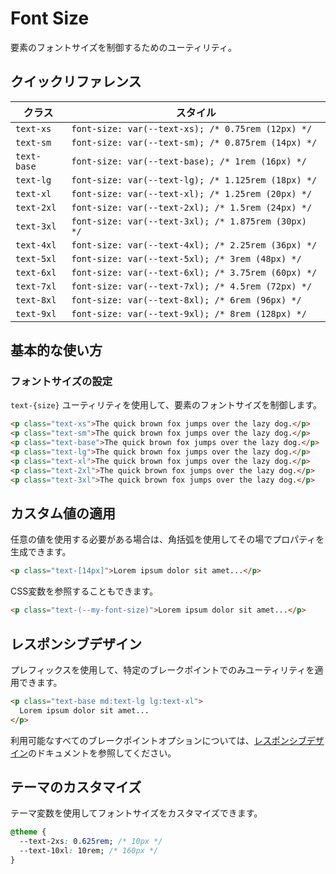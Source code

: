 # Font Size

要素のフォントサイズを制御するためのユーティリティ。

## クイックリファレンス

| クラス | スタイル |
|-------|--------|
| `text-xs` | `font-size: var(--text-xs); /* 0.75rem (12px) */` |
| `text-sm` | `font-size: var(--text-sm); /* 0.875rem (14px) */` |
| `text-base` | `font-size: var(--text-base); /* 1rem (16px) */` |
| `text-lg` | `font-size: var(--text-lg); /* 1.125rem (18px) */` |
| `text-xl` | `font-size: var(--text-xl); /* 1.25rem (20px) */` |
| `text-2xl` | `font-size: var(--text-2xl); /* 1.5rem (24px) */` |
| `text-3xl` | `font-size: var(--text-3xl); /* 1.875rem (30px) */` |
| `text-4xl` | `font-size: var(--text-4xl); /* 2.25rem (36px) */` |
| `text-5xl` | `font-size: var(--text-5xl); /* 3rem (48px) */` |
| `text-6xl` | `font-size: var(--text-6xl); /* 3.75rem (60px) */` |
| `text-7xl` | `font-size: var(--text-7xl); /* 4.5rem (72px) */` |
| `text-8xl` | `font-size: var(--text-8xl); /* 6rem (96px) */` |
| `text-9xl` | `font-size: var(--text-9xl); /* 8rem (128px) */` |

## 基本的な使い方

### フォントサイズの設定

`text-{size}` ユーティリティを使用して、要素のフォントサイズを制御します。

```html
<p class="text-xs">The quick brown fox jumps over the lazy dog.</p>
<p class="text-sm">The quick brown fox jumps over the lazy dog.</p>
<p class="text-base">The quick brown fox jumps over the lazy dog.</p>
<p class="text-lg">The quick brown fox jumps over the lazy dog.</p>
<p class="text-xl">The quick brown fox jumps over the lazy dog.</p>
<p class="text-2xl">The quick brown fox jumps over the lazy dog.</p>
<p class="text-3xl">The quick brown fox jumps over the lazy dog.</p>
```

## カスタム値の適用

任意の値を使用する必要がある場合は、角括弧を使用してその場でプロパティを生成できます。

```html
<p class="text-[14px]">Lorem ipsum dolor sit amet...</p>
```

CSS変数を参照することもできます。

```html
<p class="text-(--my-font-size)">Lorem ipsum dolor sit amet...</p>
```

## レスポンシブデザイン

プレフィックスを使用して、特定のブレークポイントでのみユーティリティを適用できます。

```html
<p class="text-base md:text-lg lg:text-xl">
  Lorem ipsum dolor sit amet...
</p>
```

利用可能なすべてのブレークポイントオプションについては、[レスポンシブデザイン](/docs/responsive-design)のドキュメントを参照してください。

## テーマのカスタマイズ

テーマ変数を使用してフォントサイズをカスタマイズできます。

```css
@theme {
  --text-2xs: 0.625rem; /* 10px */
  --text-10xl: 10rem; /* 160px */
}
```
